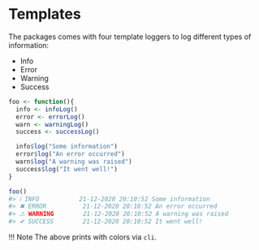 # Templates

The packages comes with four template loggers to log different types of information:

- Info
- Error
- Warning
- Success

```r
foo <- function(){
  info <- infoLog()
  error <- errorLog()
  warn <- warningLog()
  success <- successLog()

  info$log("Some information")
  error$log("An error occurred")
  warn$log("A warning was raised")
  success$log("It went well!")
}

foo()
#> ℹ INFO           21-12-2020 20:10:52 Some information
#> ✖ ERROR          21-12-2020 20:10:52 An error occurred
#> ⚠ WARNING        21-12-2020 20:10:52 A warning was raised
#> ✔ SUCCESS        21-12-2020 20:10:52 It went well!
```

!!! Note
    The above prints with colors via `cli`.
